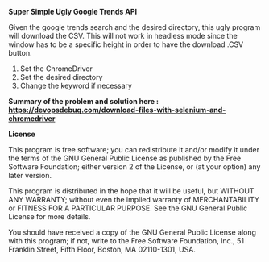 **Super Simple Ugly Google Trends API**

Given the google trends search and the desired directory, this ugly program will download the CSV. This will not work in headless mode since the window has to be a specific height in order to have the download .CSV button.

1) Set the ChromeDriver
2) Set the desired directory
3) Change the keyword if necessary

**Summary of the  problem and solution here : https://devopsdebug.com/download-files-with-selenium-and-chromedriver**

**License**

This program is free software; you can redistribute it and/or modify it under the terms of the GNU General Public License as published by the Free Software Foundation; either version 2 of the License, or (at your option) any later version.

This program is distributed in the hope that it will be useful, but WITHOUT ANY WARRANTY; without even the implied warranty of MERCHANTABILITY or FITNESS FOR A PARTICULAR PURPOSE. See the GNU General Public License for more details.

You should have received a copy of the GNU General Public License along with this program; if not, write to the Free Software Foundation, Inc., 51 Franklin Street, Fifth Floor, Boston, MA 02110-1301, USA.